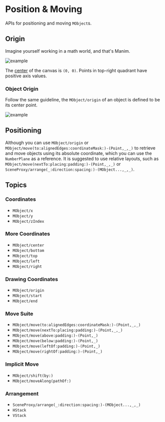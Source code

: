 
# Position & Moving

APIs for positioning and moving ``MObject``s.

## Origin

Imagine yourself working in a math world, and that's Manim.

![example](VectorArrow)

The [center](PointProtocol/center) of the canvas is `(0, 0)`. Points in top-right quadrant have positive axis values.


### Object Origin

Follow the same guideline, the ``MObject/origin`` of an object is defined to be its center point.

![example](origin)


## Positioning

Although you can use ``MObject/origin`` or ``MObject/move(to:alignedEdges:coordinateMask:)-(Point,_,_)`` to retrieve and move objects using its absolute coordinate, which you can use the ``NumberPlane`` as a reference. It is suggested to use relative layouts, such as ``MObject/move(nextTo:placing:padding:)-(Point,_,_)`` or ``SceneProxy/arrange(_:direction:spacing:)-(MObject...,_,_)``.



## Topics

### Coordinates
- ``MObject/x``
- ``MObject/y``
- ``MObject/zIndex``

### More Coordinates
- ``MObject/center``
- ``MObject/bottom``
- ``MObject/top``
- ``MObject/left``
- ``MObject/right``

### Drawing Coordinates
- ``MObject/origin``
- ``MObject/start``
- ``MObject/end``

### Move Suite
- ``MObject/move(to:alignedEdges:coordinateMask:)-(Point,_,_)``
- ``MObject/move(nextTo:placing:padding:)-(Point,_,_)``
- ``MObject/move(above:padding:)-(Point,_)``
- ``MObject/move(below:padding:)-(Point,_)``
- ``MObject/move(leftOf:padding:)-(Point,_)``
- ``MObject/move(rightOf:padding:)-(Point,_)``

### Implicit Move
- ``MObject/shift(by:)``
- ``MObject/moveAlong(pathOf:)``

### Arrangement
- ``SceneProxy/arrange(_:direction:spacing:)-(MObject...,_,_)``
- ``HStack``
- ``VStack``
